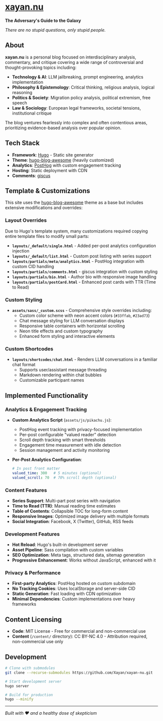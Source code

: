 # [xayan.nu](https://xayan.nu/)

**The Adversary's Guide to the Galaxy**

*There are no stupid questions, only stupid people.*

## About

**xayan.nu** is a personal blog focused on interdisciplinary analysis, commentary, and critique covering a wide range of controversial and thought-provoking topics including:

- **Technology & AI**: LLM jailbreaking, prompt engineering, analytics implementation
- **Philosophy & Epistemology**: Critical thinking, religious analysis, logical reasoning
- **Politics & Society**: Migration policy analysis, political extremism, free speech
- **Law & Sociology**: European legal frameworks, societal tensions, institutional critique

The blog ventures fearlessly into complex and often contentious areas, prioritizing evidence-based analysis over popular opinion.

## Tech Stack

- **Framework**: [Hugo](https://gohugo.io/) - Static site generator
- **Theme**: [hugo-blog-awesome](https://github.com/hugo-sid/hugo-blog-awesome) (heavily customized)
- **Analytics**: [PostHog](https://posthog.com/) with custom engagement tracking
- **Hosting**: Static deployment with CDN
- **Comments**: [giscus](https://giscus.app/)

## Template & Customizations

This site uses the [hugo-blog-awesome](https://github.com/hugo-sid/hugo-blog-awesome) theme as a base but includes extensive modifications and overrides:

### Layout Overrides

Due to Hugo's template system, many customizations required copying entire template files to modify small parts:

- **`layouts/_default/single.html`** - Added per-post analytics configuration injection
- **`layouts/_default/list.html`** - Custom post listing with series support
- **`layouts/partials/meta/analytics.html`** - PostHog integration with custom CID handling
- **`layouts/partials/comments.html`** - giscus integration with custom styling
- **`layouts/partials/bio.html`** - Author bio with responsive image handling
- **`layouts/partials/postCard.html`** - Enhanced post cards with TTR (Time to Read)

### Custom Styling

- **`assets/sass/_custom.scss`** - Comprehensive style overrides including:
  - Custom color scheme with neon accent colors (`#33ffab`, `#23ad73`)
  - Chat message styling for LLM conversation displays
  - Responsive table containers with horizontal scrolling
  - Neon title effects and custom typography
  - Enhanced form styling and interactive elements

### Custom Shortcodes

- **`layouts/shortcodes/chat.html`** - Renders LLM conversations in a familiar chat format
  - Supports user/assistant message threading
  - Markdown rendering within chat bubbles
  - Customizable participant names

## Implemented Functionality

### Analytics & Engagement Tracking

- **Custom Analytics Script** (`assets/js/pikachu.js`):
  - PostHog event tracking with privacy-focused implementation
  - Per-post configurable "valued reader" detection
  - Scroll depth tracking with smart thresholds
  - Engagement time measurement with idle detection
  - Session management and activity monitoring

- **Per-Post Analytics Configuration**:
  ```yaml
  # In post front matter
  valued_time: 300   # 5 minutes (optional)
  valued_scroll: 70  # 70% scroll depth (optional)
  ```

### Content Features

- **Series Support**: Multi-part post series with navigation
- **Time to Read (TTR)**: Manual reading time estimates
- **Table of Contents**: Collapsible TOC for long-form content
- **Responsive Images**: Optimized image delivery with multiple formats
- **Social Integration**: Facebook, X (Twitter), GitHub, RSS feeds

### Development Features

- **Hot Reload**: Hugo's built-in development server
- **Asset Pipeline**: Sass compilation with custom variables
- **SEO Optimization**: Meta tags, structured data, sitemap generation
- **Progressive Enhancement**: Works without JavaScript, enhanced with it

### Privacy & Performance

- **First-party Analytics**: PostHog hosted on custom subdomain
- **No Tracking Cookies**: Uses localStorage and server-side CID
- **Static Generation**: Fast loading with CDN optimization
- **Minimal Dependencies**: Custom implementations over heavy frameworks

## Content Licensing

- **Code**: MIT License - Free for commercial and non-commercial use
- **Content** (`/content/` directory): CC BY-NC 4.0 - Attribution required, non-commercial use only

## Development

```bash
# Clone with submodules
git clone --recurse-submodules https://github.com/Xayan/xayan-nu.git

# Start development server
hugo server

# Build for production
hugo --minify
```

---

*Built with ❤️ and a healthy dose of skepticism*
